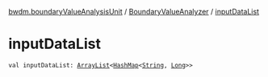 [bwdm.boundaryValueAnalysisUnit](../index.md) / [BoundaryValueAnalyzer](index.md) / [inputDataList](./input-data-list.md)

# inputDataList

`val inputDataList: `[`ArrayList`](http://docs.oracle.com/javase/6/docs/api/java/util/ArrayList.html)`<`[`HashMap`](http://docs.oracle.com/javase/6/docs/api/java/util/HashMap.html)`<`[`String`](https://kotlinlang.org/api/latest/jvm/stdlib/kotlin/-string/index.html)`, `[`Long`](https://kotlinlang.org/api/latest/jvm/stdlib/kotlin/-long/index.html)`>>`